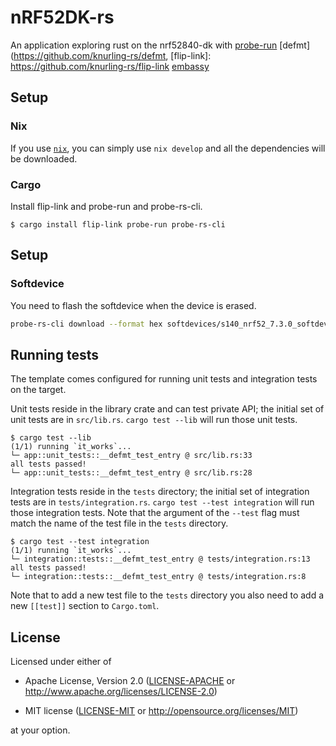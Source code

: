 # nRF52DK-rs

An application exploring rust on the nrf52840-dk with [probe-run](https://crates.io/crates/probe-run) [defmt](https://github.com/knurling-rs/defmt, [flip-link]: https://github.com/knurling-rs/flip-link [embassy](https://github.com/embassy-rs/embassy)


## Setup

### Nix 
If you use [`nix`](https://nixos.org/), you can simply use `nix develop` and all the dependencies will be downloaded.

### Cargo
Install flip-link and probe-run and probe-rs-cli.
```console
$ cargo install flip-link probe-run probe-rs-cli
```

## Setup

### Softdevice
You need to flash the softdevice when the device is erased.
``` sh
probe-rs-cli download --format hex softdevices/s140_nrf52_7.3.0_softdevice.hex  --chip nRF52840_xxAA --chip-erase
```


## Running tests

The template comes configured for running unit tests and integration tests on the target.

Unit tests reside in the library crate and can test private API; the initial set of unit tests are in `src/lib.rs`.
`cargo test --lib` will run those unit tests.

``` console
$ cargo test --lib
(1/1) running `it_works`...
└─ app::unit_tests::__defmt_test_entry @ src/lib.rs:33
all tests passed!
└─ app::unit_tests::__defmt_test_entry @ src/lib.rs:28
```

Integration tests reside in the `tests` directory; the initial set of integration tests are in `tests/integration.rs`.
`cargo test --test integration` will run those integration tests.
Note that the argument of the `--test` flag must match the name of the test file in the `tests` directory.

``` console
$ cargo test --test integration
(1/1) running `it_works`...
└─ integration::tests::__defmt_test_entry @ tests/integration.rs:13
all tests passed!
└─ integration::tests::__defmt_test_entry @ tests/integration.rs:8
```

Note that to add a new test file to the `tests` directory you also need to add a new `[[test]]` section to `Cargo.toml`.

## License

Licensed under either of

- Apache License, Version 2.0 ([LICENSE-APACHE](LICENSE-APACHE) or
  http://www.apache.org/licenses/LICENSE-2.0)

- MIT license ([LICENSE-MIT](LICENSE-MIT) or http://opensource.org/licenses/MIT)

at your option.
